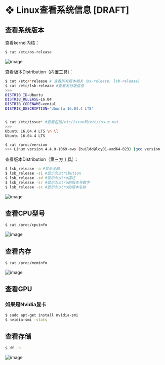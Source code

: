 # ❖ Linux查看系统信息 [DRAFT]


## 查看系统版本

查看kernel内核：
```sh
$ cat /etc/os-release
```
![image](https://user-images.githubusercontent.com/14041622/45667212-cf053880-bb4a-11e8-9437-bafede472f44.png)

查看版本Distribution（内置工具）：
```sh
$ cat /etc/*release # 查看所有版本相关（os-release, lsb-release)
$ cat /etc/lsb-release #查看发行版信息
>>> 
DISTRIB_ID=Ubuntu
DISTRIB_RELEASE=16.04
DISTRIB_CODENAME=xenial
DISTRIB_DESCRIPTION="Ubuntu 16.04.4 LTS"


$ cat /etc/issue* #查看包括/etc/issue和/etc/issue.net
>>>
Ubuntu 16.04.4 LTS \n \l
Ubuntu 16.04.4 LTS

$ cat /proc/version
>>> Linux version 4.4.0-1069-aws (buildd@lcy01-amd64-023) (gcc version 5.4.0 20160609 (Ubuntu 5.4.0-6ubuntu1~16.04.10) ) #79-Ubuntu SMP Mon Sep 24 15:01:41 UTC 2018
```

查看版本Distribution（第三方工具）：
```sh
$ lsb_release -a #显示全部
$ lsb_release -si #显示distribution
$ lsb_release -sd #显示distro描述
$ lsb_release -sr #显示distro的版本号数字
$ lsb_release -sc #显示distro的版本名称
```
![image](https://user-images.githubusercontent.com/14041622/45667242-ec3a0700-bb4a-11e8-9e46-67614b176f8b.png)


## 查看CPU型号

```sh
$ cat /proc/cpuinfo
```
![image](https://user-images.githubusercontent.com/14041622/45667317-43d87280-bb4b-11e8-9eac-dff53c2d4462.png)


## 查看内存

```sh
$ cat /proc/meminfo
```
![image](https://user-images.githubusercontent.com/14041622/45667393-93b73980-bb4b-11e8-85fc-036f50ac4a01.png)


## 查看GPU

### 如果是Nvidia显卡
```sh
$ sudo apt-get install nvidia-smi
$ nvidia-smi -stats
```

## 查看存储

```sh
$ df -h
```
![image](https://user-images.githubusercontent.com/14041622/45667368-839f5a00-bb4b-11e8-85b2-79cf8107ee84.png)

